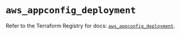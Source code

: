 # `aws_appconfig_deployment`

Refer to the Terraform Registry for docs: [`aws_appconfig_deployment`](https://registry.terraform.io/providers/hashicorp/aws/6.5.0/docs/resources/appconfig_deployment).
